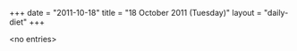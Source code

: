 +++
date = "2011-10-18"
title = "18 October 2011 (Tuesday)"
layout = "daily-diet"
+++

<p>&lt;no entries&gt;</p>